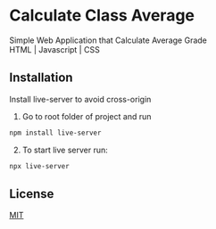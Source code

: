 # Calculate Class Average

Simple Web Application that Calculate Average Grade \
HTML | Javascript | CSS

## Installation

Install live-server to avoid cross-origin 

1. Go to root folder of project and run

```bash
npm install live-server
```

2. To start live server run:

```bash
npx live-server
```

## License
[MIT](https://choosealicense.com/licenses/mit/)
